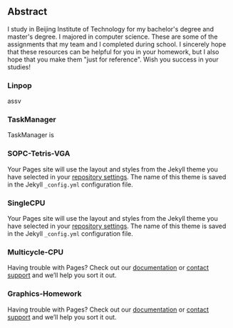 ## Abstract

I study in Beijing Institute of Technology for my bachelor's degree and master's degree. I majored in computer science. These are some of the assignments that my team and I completed during school.
I sincerely hope that these resources can be helpful for you in your homework, but I also hope that you make them "just for reference". Wish you success in your studies!
### Linpop

assv

### TaskManager

TaskManager is


### SOPC-Tetris-VGA
Your Pages site will use the layout and styles from the Jekyll theme you have selected in your [repository settings](https://github.com/BITCynthia/bit.homework/settings). The name of this theme is saved in the Jekyll `_config.yml` configuration file.

### SingleCPU

Your Pages site will use the layout and styles from the Jekyll theme you have selected in your [repository settings](https://github.com/BITCynthia/bit.homework/settings). The name of this theme is saved in the Jekyll `_config.yml` configuration file.


### Multicycle-CPU

Having trouble with Pages? Check out our [documentation](https://docs.github.com/categories/github-pages-basics/) or [contact support](https://github.com/contact) and we’ll help you sort it out.

### Graphics-Homework

Having trouble with Pages? Check out our [documentation](https://docs.github.com/categories/github-pages-basics/) or [contact support](https://github.com/contact) and we’ll help you sort it out.
